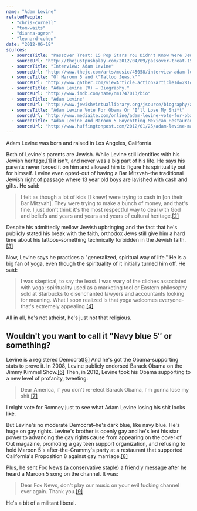 ```yaml
---
name: "Adam Levine"
relatedPeople:
  - "chris-cornell"
  - "tom-waits"
  - "dianna-agron"
  - "leonard-cohen"
date: "2012-06-18"
sources:
  - sourceTitle: "Passover Treat: 15 Pop Stars You Didn't Know Were Jewish"
    sourceUrl: "http://thejustpushplay.com/2012/04/09/passover-treat-15-pop-stars-you-didnt-know-were-jewish/"
  - sourceTitle: "Interview: Adam Levine"
    sourceUrl: "http://www.thejc.com/arts/music/45058/interview-adam-levine"
  - sourceTitle: "Of Maroon 5 and \"Tattoo Jews.\""
    sourceUrl: "http://www.gather.com/viewArticle.action?articleId=281474977109922"
  - sourceTitle: "Adam Levine (V) – Biography."
    sourceUrl: "http://www.imdb.com/name/nm1747013/bio"
  - sourceTitle: "Adam Levine"
    sourceUrl: "http://www.jewishvirtuallibrary.org/jsource/biography/adam_levine.html"
  - sourceTitle: "Adam Levine Vote For Obama Or 'I'll Lose My Shi*t"
    sourceUrl: "http://www.mediaite.com/online/adam-levine-vote-for-obama-or-ill-lose-my-sht/"
  - sourceTitle: "Adam Levine And Maroon 5 Boycotting Mexican Restaurant For Anti-Gay Marriage Stance."
    sourceUrl: "http://www.huffingtonpost.com/2012/01/25/adam-levine-maroon-boycott-restaurant-gay-marriage_n_1232252.html"
---
```


Adam Levine was born and raised in Los Angeles, California.

Both of Levine's parents are Jewish. While Levine still identifies with his Jewish heritage,<a class="source-citation" href="#http://thejustpushplay.com/2012/04/09/passover-treat-15-pop-stars-you-didnt-know-were-jewish/" title="Passover Treat: 15 Pop Stars You Didn&apos;t Know Were Jewish">[1]</a> it isn't, and never was a big part of his life. He says his parents never forced it on him and allowed him to figure his spirituality out for himself. Levine even opted-out of having a Bar Mitzvah–the traditional Jewish right of passage where 13 year old boys are lavished with cash and gifts. He said:

>I felt as though a lot of kids [I knew] were trying to cash in [on their Bar Mitzvah]. They were trying to make a bunch of money, and that's fine. I just don't think it's the most respectful way to deal with God and beliefs and years and years and years of cultural heritage.<a class="source-citation" href="#http://www.thejc.com/arts/music/45058/interview-adam-levine" title="Interview: Adam Levine">[2]</a>

Despite his admittedly mellow Jewish upbringing and the fact that he's publicly stated his break with the faith, orthodox Jews still give him a hard time about his tattoos–something technically forbidden in the Jewish faith.<a class="source-citation" href="#http://www.gather.com/viewArticle.action?articleId=281474977109922" title="Of Maroon 5 and &quot;Tattoo Jews.&quot;">[3]</a>

Now, Levine says he practices a "generalized, spiritual way of life." He is a big fan of yoga, even though the spirituality of it initially turned him off. He said:

>I was skeptical, to say the least. I was wary of the cliches associated with yoga: spirituality used as a marketing tool or Eastern philosophy sold at Starbucks to disenchanted lawyers and accountants looking for meaning. What I soon realized is that yoga welcomes everyone-that's extremely appealing.<a class="source-citation" href="#http://www.imdb.com/name/nm1747013/bio" title="Adam Levine (V) – Biography.">[4]</a>

All in all, he's not atheist, he's just not that religious.


## Wouldn't you want to call it "Navy blue 5″ or something?

Levine is a registered Democrat<a class="source-citation" href="#http://www.imdb.com/name/nm1747013/bio" title="Adam Levine (V) – Biography.">[5]</a> And he's got the Obama-supporting stats to prove it. In 2008, Levine publicly endorsed Barack Obama on the Jimmy Kimmel Show.<a class="source-citation" href="#http://www.jewishvirtuallibrary.org/jsource/biography/adam_levine.html" title="Adam Levine">[6]</a> Then, in 2012, Levine took his Obama supporting to a new level of profanity, tweeting:

>Dear America, if you don't re-elect Barack Obama, I'm gonna lose my shit.<a class="source-citation" href="#http://www.mediaite.com/online/adam-levine-vote-for-obama-or-ill-lose-my-sht/" title="Adam Levine Vote For Obama Or &apos;I&apos;ll Lose My Shi*t">[7]</a>

I might vote for Romney just to see what Adam Levine losing his shit looks like.

But Levine's no moderate Democrat–he's dark blue, like navy blue. He's huge on gay rights. Levine's brother is openly gay and he's lent his star power to advancing the gay rights cause from appearing on the cover of Out magazine, promoting a gay teen support organization, and refusing to hold Maroon 5's after-the-Grammy's party at a restaurant that supported California's Proposition 8 against gay marriage.<a class="source-citation" href="#http://www.huffingtonpost.com/2012/01/25/adam-levine-maroon-boycott-restaurant-gay-marriage_n_1232252.html" title="Adam Levine And Maroon 5 Boycotting Mexican Restaurant For Anti-Gay Marriage Stance.">[8]</a>

Plus, he sent Fox News (a conservative staple) a friendly message after he heard a Maroon 5 song on the channel. It was:

>Dear Fox News, don't play our music on your evil fucking channel ever again. Thank you.<a class="source-citation" href="#http://www.huffingtonpost.com/2012/01/25/adam-levine-maroon-boycott-restaurant-gay-marriage_n_1232252.html" title="Adam Levine And Maroon 5 Boycotting Mexican Restaurant For Anti-Gay Marriage Stance.">[9]</a>

He's a bit of a militant liberal.